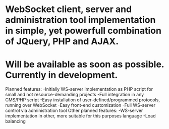 WebSocket client, server and administration tool  implementation in simple, yet powerfull combination of JQuery, PHP and AJAX.
================================================================
Will be available as soon as possible. Currently in development.
================================================================
Planned features:
-Initially WS-server implementation as PHP script for small and not resource-demanding projects
-Full integration in any CMS/PHP script
-Easy installation of user-defined/programmed protocols, running over WebSocket
-Easy front-end customization
-Full WS-server control via administration tool
Other planned features:
-WS-server implementation in other, more suitable for this purposes language
-Load balancing
